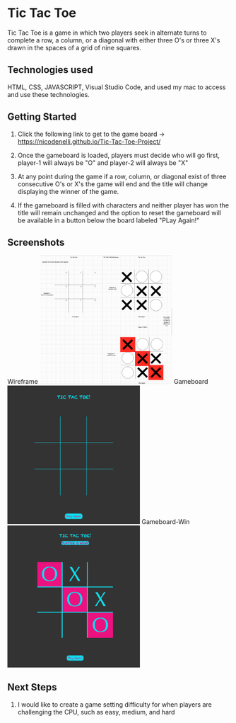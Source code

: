 # Tic Tac Toe
Tic Tac Toe is a game in which two players seek in alternate turns to complete a row, a column, or a diagonal with either three O's or three X's drawn in the spaces of a grid of nine squares.
## Technologies used
HTML, CSS, JAVASCRIPT, Visual Studio Code, and used my mac to access and use these technologies.
## Getting Started
1) Click the following link to get to the game board -> https://nicodenelli.github.io/Tic-Tac-Toe-Project/

2) Once the gameboard is loaded, players must decide who will go first, player-1 will always be "O" and player-2 will always be "X"

3) At any point during the game if a row, column, or diagonal exist of three consecutive O's or X's the game will end and the title will change displaying the winner of the game. 

4) If the gameboard is filled with characters and neither player has won the title will remain unchanged and the option to reset the gameboard will be available in a button below the board labeled "PLay Again!"
## Screenshots
Wireframe
<img src="images/wireframe.png" alt="wireframe" style="display: inline-block; margin: 0 auto; max-width: 300px">
Gameboard
<img src="images/gameboard.png" alt="gameboard" style="display: inline-block; margin: 0 auto; max-width: 300px">
Gameboard-Win
<img src="images/gameboard-win.png" alt="gameboard-win" style="display: inline-block; margin: 0 auto; max-width: 300px">

## Next Steps

1) I would like to create a game setting difficulty for when players are challenging the CPU, such as easy, medium, and hard



